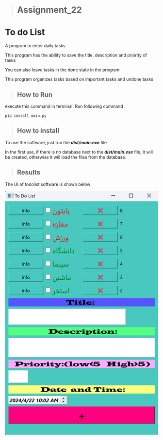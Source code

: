 ># Assignment_22

# To do List 

A program to enter daily tasks

This program has the ability to save the title, description and priority of tasks

You can also leave tasks in the done state in the program

This program organizes tasks based on important tasks and undone tasks



>## How to Run
execute this command in terminal:
Run following command :
```
pip install main.py
```

>## How to install

To use the software, just run the ***dist/main.exe*** file

In the first use, if there is no database next to the ***dist/main.exe*** file, it will be created, otherwise it will load the files from the database.



>## Results

The UI of todolist software is shown below:

![concentric](To_D0_List.png)


